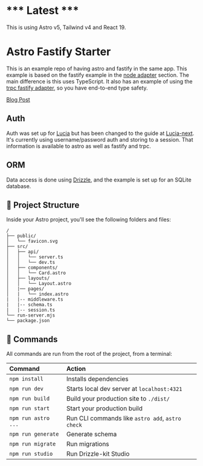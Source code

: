 # *** Latest ***
This is using Astro v5, Tailwind v4 and React 19.  

# Astro Fastify Starter

This is an example repo of having astro and fastify in the same app.
This example is based on the fastify example in the
[node adapter](https://docs.astro.build/en/guides/integrations-guide/node/#middleware) section.
The main difference is this uses TypeScript.
It also has an example of using the
[trpc fastify adapter](https://trpc.io/docs/server/adapters/fastify), so you have end-to-end type safety.

[Blog Post](https://brian-kimball.com/blog/fastify-astro-starter)

## Auth

Auth was set up for [Lucia](https://lucia-auth.com/)
but has been changed to the guide at [Lucia-next](https://lucia-next.pages.dev/).
It's currently using username/password auth and storing to a session.
That information is available to astro as well as fastify and trpc.

## ORM

Data access is done using [Drizzle](https://orm.drizzle.team/), and the example is set up for an SQLite database.

## 🚀 Project Structure

Inside your Astro project, you'll see the following folders and files:

```text
/
├── public/
│   └── favicon.svg
├── src/
│   ├── api/
│   │   └── server.ts
│   │   └── dev.ts
│   ├── components/
│   │   └── Card.astro
│   ├── layouts/
│   │   └── Layout.astro
│   |── pages/
│   |   └── index.astro
|   |-- middleware.ts
|   |-- schema.ts
|   |-- session.ts
└── run-server.mjs
└── package.json
```

## 🧞 Commands

All commands are run from the root of the project, from a terminal:

| Command                   | Action                                           |
|:--------------------------|:-------------------------------------------------|
| `npm install`             | Installs dependencies                            |
| `npm run dev`             | Starts local dev server at `localhost:4321`      |
| `npm run build`           | Build your production site to `./dist/`          |
| `npm run start`           | Start your production build                      |
| `npm run astro ...`       | Run CLI commands like `astro add`, `astro check` |
| `npm run generate`        | Generate schema                                  |
| `npm run migrate`         | Run migrations                                   |
| `npm run studio`          | Run Drizzle-kit Studio                           |

